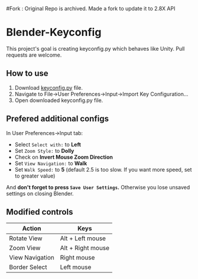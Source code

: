 #Fork :
Original Repo is archived. Made a fork to update it to 2.8X API

# Blender-Keyconfig

This project's goal is creating keyconfig.py which behaves like Unity. Pull requests are welcome.

## How to use

1. Download [keyconfig.py](https://github.com/niusounds/Blender-Keyconfig/raw/master/keyconfig.py) file.
2. Navigate to File->User Preferences->Input->Import Key Configuration...
3. Open downloaded keyconfig.py file.

## Prefered additional configs

In User Preferences->Input tab:

* Select `Select with:` to **Left**
* Set `Zoom Style:` to **Dolly**
* Check on **Invert Mouse Zoom Direction**
* Set `View Navigation:` to **Walk**
* Set `Walk Speed:` to **5** (default 2.5 is too slow. If you want more speed, set to greater value)

And **don't forget to press `Save User Settings`.** Otherwise you lose unsaved settings on closing Blender.

## Modified controls

Action | Keys
--- | ---
Rotate View | Alt + Left mouse
Zoom View   | Alt + Right mouse
View Navigation | Right mouse
Border Select | Left mouse
